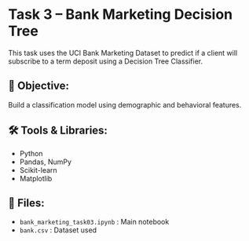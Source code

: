 # Task 3 – Bank Marketing Decision Tree

This task uses the UCI Bank Marketing Dataset to predict if a client will subscribe to a term deposit using a Decision Tree Classifier.

## 🎯 Objective:
Build a classification model using demographic and behavioral features.

## 🛠️ Tools & Libraries:
- Python
- Pandas, NumPy
- Scikit-learn
- Matplotlib

## 📁 Files:
- `bank_marketing_task03.ipynb` : Main notebook
- `bank.csv` : Dataset used
